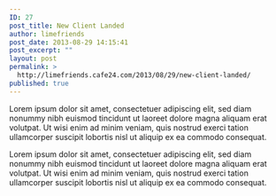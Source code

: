 ```yaml
---
ID: 27
post_title: New Client Landed
author: limefriends
post_date: 2013-08-29 14:15:41
post_excerpt: ""
layout: post
permalink: >
  http://limefriends.cafe24.com/2013/08/29/new-client-landed/
published: true
---
```

Lorem ipsum dolor sit amet, consectetuer adipiscing elit, sed diam nonummy nibh euismod tincidunt ut laoreet dolore magna aliquam erat volutpat. Ut wisi enim ad minim veniam, quis nostrud exerci tation ullamcorper suscipit lobortis nisl ut aliquip ex ea commodo consequat. 
 
Lorem ipsum dolor sit amet, consectetuer adipiscing elit, sed diam nonummy nibh euismod tincidunt ut laoreet dolore magna aliquam erat volutpat. Ut wisi enim ad minim veniam, quis nostrud exerci tation ullamcorper suscipit lobortis nisl ut aliquip ex ea commodo consequat.